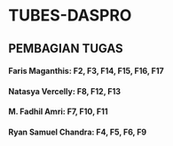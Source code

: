 # TUBES-DASPRO

## PEMBAGIAN TUGAS
#### Faris Maganthis: F2, F3, F14, F15, F16, F17
#### Natasya Vercelly: F8, F12, F13
#### M. Fadhil Amri: F7, F10, F11
#### Ryan Samuel Chandra: F4, F5, F6, F9
